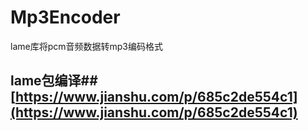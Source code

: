 # Mp3Encoder

lame库将pcm音频数据转mp3编码格式


## lame包编译## [https://www.jianshu.com/p/685c2de554c1](https://www.jianshu.com/p/685c2de554c1)
